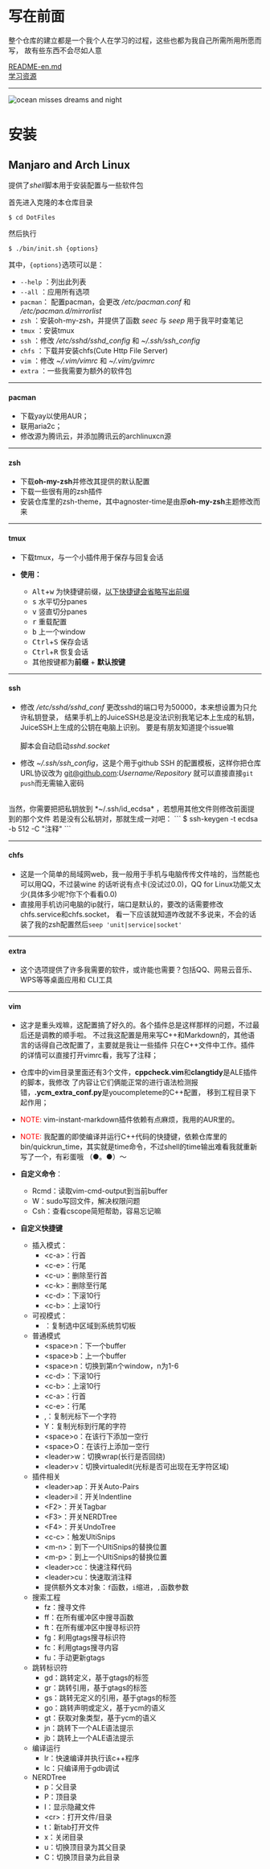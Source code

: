 # 写在前面
整个仓库的建立都是一个我个人在学习的过程，这些也都为我自己所需所用所愿而写，
故有些东西不会尽如人意

[README-en.md](README-en.md)  
[学习资源](learning-resource.md)  
***
![ocean misses dreams and night](ocean-3605547_1920.jpg)


# 安装
## Manjaro and Arch Linux
提供了*shell*脚本用于安装配置与一些软件包  

首先进入克隆的本仓库目录
```
$ cd DotFiles
```
然后执行
```
$ ./bin/init.sh {options}
```
其中，`{options}`选项可以是：  
* `--help` ：列出此列表
* `--all` ：应用所有选项
* `pacman`： 配置pacman，会更改 */etc/pacman.conf* 和 */etc/pacman.d/mirrorlist*
* `zsh` ：安装oh-my-zsh，并提供了函数 *seec* 与 *seep* 用于我平时查笔记
* `tmux` ：安装tmux
* `ssh` ：修改 */etc/sshd/sshd_config* 和 *~/.ssh/ssh_config*
* `chfs` ：下载并安装chfs(Cute Http File Server)
* `vim` ：修改 *~/.vim/vimrc* 和 *~/.vim/gvimrc*
* `extra` ：一些我需要为额外的软件包

***

#### pacman
* 下载yay以使用AUR；
* 联用aria2c；
* 修改源为腾讯云，并添加腾讯云的archlinuxcn源

***

#### zsh
* 下载**oh-my-zsh**并修改其提供的默认配置
* 下载一些很有用的zsh插件
* 安装仓库里的zsh-theme，其中agnoster-time是由原**oh-my-zsh**主题修改而来

***

#### tmux
* 下载tmux，与一个小插件用于保存与回复会话

* **使用：**
    * <kbd>Alt</kbd>+<kbd>w</kbd> 为快捷键前缀，<u>以下快捷键会省略写出前缀</u>
    * <kbd>s</kbd> 水平切分panes
    * <kbd>v</kbd> 竖直切分panes
    * <kbd>r</kbd> 重载配置
    * <kbd>b</kbd> 上一个window
    * <kbd>Ctrl</kbd>+<kbd>S</kbd> 保存会话
    * <kbd>Ctrl</kbd>+<kbd>R</kbd> 恢复会话
    * 其他按键都为**前缀** + **默认按键**

***

#### ssh
* 修改 */etc/sshd/sshd_conf* 更改sshd的端口号为50000，本来想设置为只允许私钥登录，
结果手机上的JuiceSSH总是没法识别我笔记本上生成的私钥，JuiceSSH上生成的公钥在电脑上识别。
要是有朋友知道提个issue嘛  
<br>脚本会自动启动*sshd.socket*

* 修改 *~/.ssh/ssh_config*，这是个用于github SSH 的配置模板，这样你把仓库URL协议改为
git@github.com:*Username/Repository* 就可以直接直接`git push`而无需输入密码  
<br>
当然，你需要把把私钥放到 *~/.ssh/id_ecdsa* ，若想用其他文件则修改前面提到的那个文件  
若是没有公私钥对，那就生成一对吧：
```
  $ ssh-keygen -t ecdsa -b 512 -C "注释"
```

***

#### chfs
* 这是一个简单的局域网web，我一般用于手机与电脑传传文件啥的，当然能也可以用QQ，不过装wine
的话听说有点卡(没试过0.0)，QQ for Linux功能又太少(具体多少呢?你下个看看0.0)
* 直接用手机访问电脑的ip就行，端口是默认的，要改的话需要修改chfs.service和chfs.socket，
看一下应该就知道咋改就不多说来，不会的话装了我的zsh配置然后`seep 'unit|service|socket'`

***

#### extra
* 这个选项提供了许多我需要的软件，或许能也需要？包括QQ、网易云音乐、WPS等等桌面应用和
CLI工具

***

#### vim
* 这才是重头戏嘛，这配置搞了好久的。各个插件总是这样那样的问题，不过最后还是调教的顺手啦。
不过我这配置是用来写C++和Markdown的，其他语言的话得自己改配置了，主要就是我让一些插件
只在C++文件中工作。插件的详情可以直接打开vimrc看，我写了注释；

* 仓库中的vim目录里面还有3个文件，**cppcheck.vim**和**clangtidy**是ALE插件的脚本，我修改
了内容让它们俩能正常的进行语法检测报错，**.ycm_extra_conf.py**是youcompleteme的C++配置，
移到工程目录下起作用；
* <font color=red>NOTE: </font>vim-instant-markdown插件依赖有点麻烦，我用的AUR里的。
* <font color=red>NOTE: </font>我配置的即使编译并运行C++代码的快捷键，依赖仓库里的
bin/quickrun_time，其实就是time命令，不过shell的time输出难看我就重新写了一个，有彩蛋哦
（●。●）～
* **自定义命令**：
    * Rcmd：读取vim-cmd-output到当前buffer
    * W：sudo写回文件，解决权限问题
    * Csh：查看cscope简短帮助，容易忘记嘛
* **自定义快捷键**
    * 插入模式：
        * \<c-a>：行首
        * \<c-e>：行尾
        * \<c-u>：删除至行首
        * \<c-k>：删除至行尾
        * \<c-d>：下滚10行
        * \<c-b>：上滚10行
    * 可视模式：
        * <c-c>：复制选中区域到系统剪切板
    * 普通模式
        * \<space>n：下一个buffer
        * \<space>b：上一个buffer
        * \<space>n：切换到第n个window，n为1-6
        * \<c-d>：下滚10行
        * \<c-b>：上滚10行
        * \<c-a>：行首
        * \<c-e>：行尾
        * ,：复制光标下一个字符
        * Y：复制光标到行尾的字符
        * \<space>o：在该行下添加一空行
        * \<space>O：在该行上添加一空行
        * \<leader>w：切换wrap(长行是否回绕)
        * \<leader>v：切换virtualedit(光标是否可出现在无字符区域)
    * 插件相关
        * \<leader>ap：开关Auto-Pairs
        * \<leader>il：开关Indentline
        * \<F2>：开关Tagbar
        * \<F3>：开关NERDTree
        * \<F4>：开关UndoTree
        * \<c-c>：触发UltiSnips
        * \<m-n>：到下一个UltiSnips的替换位置
        * \<m-p>：到上一个UltiSnips的替换位置
        * \<leader>cc：快速注释代码
        * \<leader>cu：快速取消注释
        * 提供额外文本对象：`f`函数，`i`缩进，`,`函数参数
    * 搜索工程
        * <leader>fz：搜寻文件
        * <leader>ff：在所有缓冲区中搜寻函数
        * <leader>ft：在所有缓冲区中搜寻标识符
        * <leader>fg：利用gtags搜寻标识符
        * <leader>fc：利用gtags搜寻内容
        * <leader>fu：手动更新gtags
    * 跳转标识符
        * gd：跳转定义，基于gtags的标签
        * gr：跳转引用，基于gtags的标签
        * gs：跳转无定义的引用，基于gtags的标签
        * go：跳转声明或定义，基于ycm的语义
        * gt：获取对象类型，基于ycm的语义
        * jn：跳转下一个ALE语法提示
        * jb：跳转上一个ALE语法提示
    * 编译运行
        * <space>lr：快速编译并执行该c++程序
        * <space>lc：只编译用于gdb调试
    * NERDTree
        * p：父目录
        * P：顶目录
        * I：显示隐藏文件
        * \<cr>：打开文件/目录
        * t：新tab打开文件
        * x：关闭目录
        * u：切换顶目录为其父目录
        * C：切换顶目录为此目录

